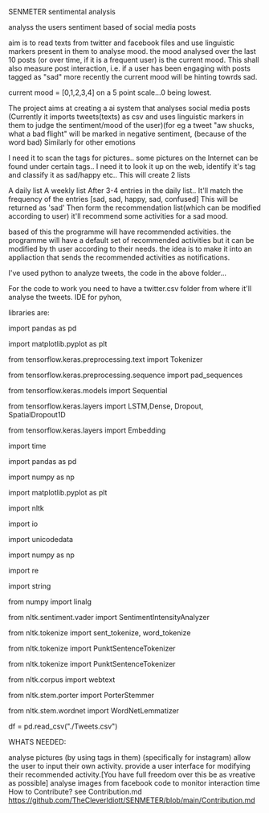 SENMETER
sentimental analysis

analyss the users sentiment based of social media posts

aim is to read texts from twitter and facebook files and use linguistic markers present in them to analyse mood. the mood analysed over the last 10 posts (or over time, if it is a frequent user) is the current mood. This shall also measure post interaction, i.e. if a user has been engaging with posts tagged as "sad" more recently the current mood will be hinting towrds sad.

current mood = [0,1,2,3,4] on a 5 point scale...0 being lowest.

The project aims at creating a ai system that analyses social media posts (Currently it imports tweets(texts) as csv and uses linguistic markers in them to judge the sentiment/mood of the user)(for eg a tweet "aw shucks, what a bad flight" will be marked in negative sentiment, (because of the word bad) Similarly for other emotions

I need it to scan the tags for pictures.. some pictures on the Internet can be found under certain tags.. I need it to look it up on the web, identify it's tag and classify it as sad/happy etc.. This will create 2 lists

A daily list
A weekly list
After 3-4 entries in the daily list.. It'll match the frequency of the entries [sad, sad, happy, sad, confused] This will be returned as 'sad' Then form the recommendation list(which can be modified according to user) it'll recommend some activities for a sad mood.

based of this the programme will have recommended activities. the programme will have a default set of recommended activities but it can be modified by th user according to their needs. the idea is to make it into an appliaction that sends the recommended activities as notifications.

I've used python to analyze tweets, the code in the above folder...

For the code to work you need to have a twitter.csv folder from where it'll analyse the tweets. IDE for pyhon,

libraries are:

import pandas as pd

import matplotlib.pyplot as plt

from tensorflow.keras.preprocessing.text import Tokenizer

from tensorflow.keras.preprocessing.sequence import pad_sequences

from tensorflow.keras.models import Sequential

from tensorflow.keras.layers import LSTM,Dense, Dropout, SpatialDropout1D

from tensorflow.keras.layers import Embedding

import time

import pandas as pd

import numpy as np

import matplotlib.pyplot as plt

import nltk

import io

import unicodedata

import numpy as np

import re

import string

from numpy import linalg

from nltk.sentiment.vader import SentimentIntensityAnalyzer

from nltk.tokenize import sent_tokenize, word_tokenize

from nltk.tokenize import PunktSentenceTokenizer

from nltk.tokenize import PunktSentenceTokenizer

from nltk.corpus import webtext

from nltk.stem.porter import PorterStemmer

from nltk.stem.wordnet import WordNetLemmatizer

df = pd.read_csv("./Tweets.csv")

WHATS NEEDED:

analyse pictures (by using tags in them) (specifically for instagram)
allow the user to input their own activity.
provide a user interface for modifying their recommended activity.[You have full freedom over this be as vreative as possible]
analyse images from facebook
code to monitor interaction time
How to Contribute? see Contribution.md https://github.com/TheCleverIdiott/SENMETER/blob/main/Contribution.md
